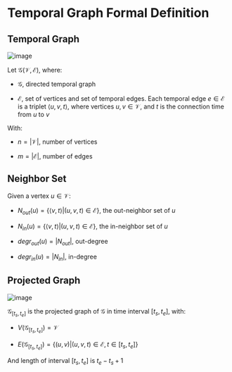# Temporal Graph Formal Definition

## Temporal Graph

![image](https://github.com/hughiephan/DPL/assets/16631121/c8fbd242-7518-4ea6-b689-5c15f2565f4a)

Let $\mathcal{G} (\mathcal{V},\mathcal{E})$, where:

- $\mathcal{G}$, directed temporal graph 

- $\mathcal{E}$, set of vertices and set of temporal edges. Each temporal edge $e \in \mathcal{E}$ is a triplet $\langle u, v, t\rangle$, where vertices $u, v \in \mathcal{V}$, and $t$ is the connection time from $u$ to $v$

With:

- $n = |\mathcal{V}|$, number of vertices

- $m = |\mathcal{E}|$, number of edges

## Neighbor Set

Given a vertex $u \in \mathcal{V}$:

- $N_{out}(u) = \lbrace \langle v, t\rangle | (u,v,t) \in \mathcal{E} \rbrace$, the out-neighbor set of $u$

- $N_{in}(u) = \lbrace \langle v, t\rangle | (u,v,t) \in \mathcal{E} \rbrace$, the in-neighbor set of $u$

- $degr_{out}(u) = |N_{out}|$, out-degree

- $degr_{in}(u) = |N_{in}|$, in-degree

## Projected Graph

![image](https://github.com/hughiephan/DPL/assets/16631121/dafa16d8-6d3f-4ebb-8e2f-b9063d77d30b)

$\mathcal{G}_{[t_s, t_e]}$ is the projected graph of $\mathcal{G}$ in time interval $[t_s, t_e]$, with:

- $V(\mathcal{G}_{[t_s, t_e]}) = \mathcal{V}$

- $E(\mathcal{G}_{[t_s, t_e]}) = \lbrace (u, v) | (u,v,t) \in \mathcal{E}, t \in [t_s, t_e] \rbrace$

And length of interval $[t_s, t_e]$ is $t_e - t_s + 1$




